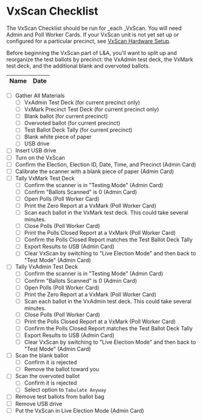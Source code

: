 # VxScan Checklist

The VxScan Checklist should be run for _each _VxScan. You will need Admin and Poll Worker Cards.  If your VxScan unit is not yet set up or configured for a particular precinct,  see [VxScan Hardware Setup](../../hardware-setup/setting-up-precinct-scanner.md).

Before beginning the VxScan part of L\&A, you'll want to split up and reorganize the test ballots by precinct: the VxAdmin test deck, the VxMark test deck, and the additional blank and overvoted ballots.

| Name | Date |
| ---- | ---- |

* [ ] Gather All Materials
  * [ ] VxAdmin Test Deck (for current precinct only)
  * [ ] VxMark Precinct Test Deck (for current precinct only)
  * [ ] Blank ballot (for current precinct)
  * [ ] Overvoted ballot (for current precinct)
  * [ ] Test Ballot Deck Tally (for current precinct)
  * [ ] Blank white piece of paper
  * [ ] USB drive
* [ ] Insert USB drive
* [ ] Turn on the VxScan
* [ ] Confirm the Election, Election ID, Date, Time, and Precinct (Admin Card)
* [ ] Calibrate the scanner with a blank piece of paper (Admin Card)
* [ ] Tally VxMark Test Deck
  * [ ] Confirm the scanner is in "Testing Mode" (Admin Card)
  * [ ] Confirm "Ballots Scanned" is 0 (Admin Card)
  * [ ] Open Polls (Poll Worker Card)
  * [ ] Print the Zero Report at a VxMark (Poll Worker Card)
  * [ ] Scan each ballot in the VxMark test deck. This could take several minutes.
  * [ ] Close Polls (Poll Worker Card)
  * [ ] Print the Polls Closed Report at a VxMark (Poll Worker Card)
  * [ ] Confirm the Polls Closed Report matches the Test Ballot Deck Tally
  * [ ] Export Results to USB (Admin Card)
  * [ ] Clear VxScan by switching to "Live Election Mode" and then back to "Test Mode" (Admin Card)
* [ ] Tally VxAdmin Test Deck
  * [ ] Confirm the scanner is in "Testing Mode" (Admin Card)
  * [ ] Confirm "Ballots Scanned" is 0 (Admin Card)
  * [ ] Open Polls (Poll Worker Card)
  * [ ] Print the Zero Report at a VxMark (Poll Worker Card)
  * [ ] Scan each ballot in the VxAdmin test deck. This could take several minutes.
  * [ ] Close Polls (Poll Worker Card)
  * [ ] Print the Polls Closed Report at a VxMark (Poll Worker Card)
  * [ ] Confirm the Polls Closed Report matches the Test Ballot Deck Tally
  * [ ] Export Results to USB (Admin Card)
  * [ ] Clear VxScan by switching to "Live Election Mode" and then back to "Test Mode" (Admin Card)
* [ ] Scan the blank ballot
  * [ ] Confirm it is rejected
  * [ ] Remove the ballot toward you
* [ ] Scan the overvoted ballot
  * [ ] Confirm it is rejected
  * [ ] Select option to `Tabulate Anyway`
* [ ] Remove test ballots from ballot bag
* [ ] Remove USB drive
* [ ] Put the VxScan in Live Election Mode (Admin Card)

&#x20;

